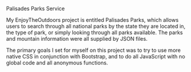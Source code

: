 Palisades Parks Service

My EnjoyTheOutdoors project is entitled Palisades Parks, which allows users to search through all national parks by the state they are located in, the type of park, or simply looking through all parks available.  The parks and mountain information were all supplied by JSON files.

The primary goals I set for myself on this project was to try to use more native CSS in conjunction with Bootstrap, and to do all JavaScript with no global code and all anonymous functions.